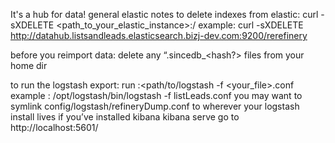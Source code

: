 It's a hub for data!
general elastic notes
    to delete indexes from elastic:
        curl -sXDELETE <path_to_your_elastic_instance>:<port>/<index> 
        example:
            curl -sXDELETE http://datahub.listsandleads.elasticsearch.bizj-dev.com:9200/rerefinery
        
before you reimport data:
    delete any “.sincedb_<hash?> files from your home dir
    
to run the logstash export:
    run :<path/to/logstash -f <your_file>.conf
    example
        : /opt/logstash/bin/logstash -f listLeads.conf
        you may want to symlink config/logstash/refineryDump.conf to wherever your 
        logstash install lives
if you’ve installed kibana 
    kibana serve
    go to http://localhost:5601/

